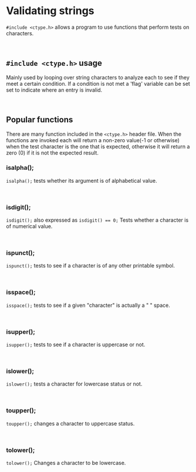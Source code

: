# Validating strings

`#include <ctype.h>` allows a program to use functions that perform tests on characters. 

<br>

## `#include <ctype.h>` usage

Mainly used by looping over string characters to analyze each to see if they meet a certain condition. If a condition is not met a 'flag' variable can be set set to indicate where an entry is invalid.

<br>

## Popular functions

There are many function included in the `<ctype.h>` header file. When the functions are invoked each will return a non-zero value(-1 or otherwise) when the test character is the one that is expected, otherwise it will return a zero (0) if it is not the expected result. 

### isalpha();

`isalpha();` tests whether its argument is of alphabetical value.

<br>

### isdigit();

`isdigit();` also expressed as `isdigit() == 0;` Tests whether a character is of numerical value. 

<br>

### ispunct();

`ispunct();` tests to see if a character is of any other printable symbol.

<br>

### isspace();

`isspace();` tests to see if a given "character" is actually a " " space.

<br>

### isupper();

`isupper();` tests to see if a character is uppercase or not.

<br>

### islower();

`islower();` tests a character for lowercase status or not.

<br>

### toupper();

`toupper();` changes a character to uppercase status.

<br>

### tolower();

`tolower();` Changes a character to be lowercase.

